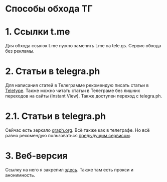 # Способы обхода ТГ
# 1. Ссылки t.me


Для обхода ссылок t.me нужно заменить t.me на tele.gs. Сервис обхода без рекламы.

# 2. Статьи в telegra.ph


Для написания статей в Телеграмме рекомендую писать статьи в [Teletype](https://teletype.in). Также можно читать статьи в Телеграме без лишних переходов на сайты (Instant View). Также доступен переход с telegra.ph.

# 2.1. Статьи в telegra.ph


Сейчас есть зеркало [graph.org](https://graph.org). Всё также как в телеграфе. Но всё равно рекомендую пользоваться [предыдущим сервисом](https://github.com/ekosheev/telegram.shadow/blob/master/README.md#2-%D1%81%D1%82%D0%B0%D1%82%D1%8C%D0%B8-%D0%B2-telegraph).


# 3. Веб-версия


Ссылку на него я закрепил [здесь](https://telegram-web.online/). Также там есть прокси и анонимность.

